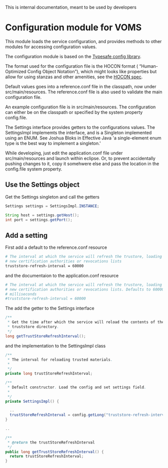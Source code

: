This is internal documentation, meant to be used by developers

# Configuration module for VOMS

This module loads the service configuration, and provides methods to other modules for accessing configuration
values.

The configuration module is based on the [Typesafe config library](https://github.com/typesafehub/config).

The format used for the configuration file is the HOCON format ( “Human-Optimized Config Object Notation”),
which might looks like properties but allow for using stanzas  and other amenities, see 
the [HOCON spec](https://github.com/typesafehub/config/blob/master/HOCON.md).

Default values goes into a reference.conf file in the classpath, now under src/main/resources. 
The reference.conf file is also used to validate the main configuration file.

An example configuration file is in src/main/resources. The configuration can either be on the classpath
or specified by the system property config.file.

The Settings interface provides getters to the configurations values. The SettingsImpl implememts the interface,
and is a Singleton implemented using an ENUM. See Joshua Bloks in Effective Java 'a single-element enum type is 
the best way to implement a singleton.'

While developing, just edit the application.conf file under src/main/resources and launch within eclipse. 
Or, to prevent accidentally pushing changes to it, copy it somehwere else and pass the location in the config.file
system property.

## Use the Settings object

Get the Settings singleton and call the getters

```java
Settings settings = SettingsImpl.INSTANCE;

String host = settings.getHost();
int port = settings.getPort();
```

## Add a setting

First add a default to the reference.conf resource

```bash
# The interval at which the service will refresh the trustore, loading 
# new certification authorities or revocations lists
truststore-refresh-interval = 60000
```

and the documentaion to the application.conf resource

```bash
# The interval at which the service will refresh the trustore, loading 
# new certification authorities or revocations lists. Defaults to 60000
# milliseconds
#truststore-refresh-interval = 60000
```

The add the getter to the Settings interface

```java
/**
 * Get the time after which the service will reload the contents of the 
 * truststore directory.
 */
long getTrustStoreRefreshInterval();
```

and the implementation to the SettingsImpl class

```java
/**
 * The interval for reloading trusted materials. 
 * 
 */
private long trustStoreRefreshInterval;

/**
 * Default constructor. Load the config and set settings field.
 * 
 */
private SettingsImpl() {

  ..
  trustStoreRefreshInterval = config.getLong("truststore-refresh-interval");
}

..

/**
 * @return the trustStoreRefreshInterval
 */
public long getTrustStoreRefreshInterval() {
  return trustStoreRefreshInterval;
}
```
